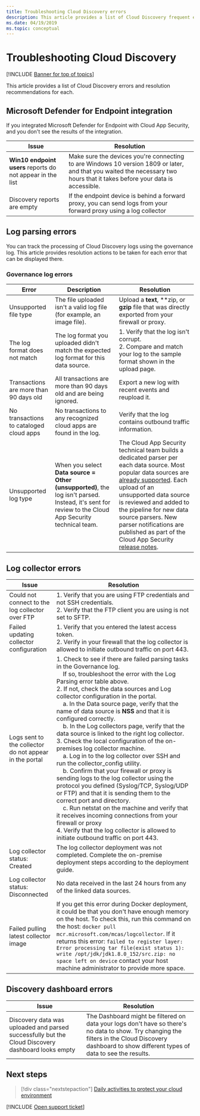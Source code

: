 ```yaml
---
title: Troubleshooting Cloud Discovery errors 
description: This article provides a list of Cloud Discovery frequent errors and resolution recommendations for each.
ms.date: 04/19/2019
ms.topic: conceptual
---
```

# Troubleshooting Cloud Discovery

[!INCLUDE [Banner for top of topics](includes/banner.md)]

This article provides a list of Cloud Discovery errors and resolution recommendations for each.

## Microsoft Defender for Endpoint integration

If you integrated Microsoft Defender for Endpoint with Cloud App Security, and you don't see the results of the integration.

|Issue|Resolution|
|----|----|
|**Win10 endpoint users** reports do not appear in the list|Make sure the devices you're connecting to are Windows 10 version 1809 or later, and that you waited the necessary two hours that it takes before your data is accessible.|
|Discovery reports are empty|If the endpoint device is behind a forward proxy, you can send logs from your forward proxy using a log collector|

## Log parsing errors

You can track the processing of Cloud Discovery logs using the governance log. This article provides resolution actions to be taken for each error that can be displayed there.

### Governance log errors

|Error|Description|Resolution|
|----|----|----|
|Unsupported file type|The file uploaded isn't a valid log file (for example, an image file).|Upload a **text**, **zip, or **gzip** file that was directly exported from your firewall or proxy.|
|The log format does not match|The log format you uploaded didn't match the expected log format for this data source.|1. Verify that the log isn't corrupt. <br /> 2. Compare and match your log to the sample format shown in the upload page.|
|Transactions are more than 90 days old|All transactions are more than 90 days old and are being ignored.|Export a new log with recent events and reupload it.|
|No transactions to cataloged cloud apps|No transactions to any recognized cloud apps are found in the log.|Verify that the log contains outbound traffic information.|
|Unsupported log type|When you select **Data source = Other (unsupported)**, the log isn't parsed. Instead, it's sent for review to the Cloud App Security technical team.|The Cloud App Security technical team builds a dedicated parser per each data source. Most popular data sources are [already supported](set-up-cloud-discovery.md). Each upload of an unsupported data source is reviewed and added to the pipeline for new data source parsers. New parser notifications are published as part of the Cloud App Security [release notes](release-notes.md).|

## Log collector errors

|Issue|Resolution|
|----|----|
|Could not connect to the log collector over FTP| 1. Verify that you are using FTP credentials and not SSH credentials. <br />2. Verify that the FTP client you are using is not set to SFTP.  |
|Failed updating collector configuration | 1. Verify that you entered the latest access token. <br />2. Verify in your firewall that the log collector is allowed to initiate outbound traffic on port 443.|
|Logs sent to the collector do not appear in the portal | 1.  Check to see if there are failed parsing tasks in the Governance log.  <br />  &nbsp;&nbsp;&nbsp;&nbsp;If so, troubleshoot the error with the Log Parsing error table above.<br /> 2. If not, check the data sources and Log collector configuration in the portal. <br /> &nbsp;&nbsp;&nbsp;&nbsp;a. In the Data source page, verify that the name of data source is **NSS** and that it is configured correctly. <br />&nbsp;&nbsp;&nbsp;&nbsp;b. In the Log collectors page, verify that the data source is linked to the right log collector. <br /> 3. Check the local configuration of the on-premises log collector machine.  <br />&nbsp;&nbsp;&nbsp;&nbsp;a. Log in to the log collector over SSH and run the collector_config utility.<br/>&nbsp;&nbsp;&nbsp;&nbsp;b. Confirm that your firewall or proxy is sending logs to the log collector using the protocol you defined (Syslog/TCP, Syslog/UDP or FTP) and that it is sending them to the correct port and directory.<br /> &nbsp;&nbsp;&nbsp;&nbsp;c. Run netstat on the machine and verify that it receives incoming connections from your firewall or proxy <br /> 4.   Verify that the log collector is allowed to initiate outbound traffic on port 443. |
|Log collector status: Created | The log collector deployment was not completed. Complete the on-premise deployment steps according to the deployment guide.|
|Log collector status: Disconnected | No data received in the last 24 hours from any of the linked data sources. |
|Failed pulling latest collector image| If you get this error during Docker deployment, it could be that you don't have enough memory on the host. To check this, run this command on the host: `docker pull mcr.microsoft.com/mcas/logcollector`. If it returns this error: `failed to register layer: Error processing tar file(exist status 1): write /opt/jdk/jdk1.8.0_152/src.zip: no space left on device` contact your host machine administrator to provide more space.|

## Discovery dashboard errors

|Issue|Resolution|
|----|----|
|Discovery data was uploaded and parsed successfully but the Cloud Discovery dashboard looks empty|The Dashboard might be filtered on data your logs don't have so there's no data to show. Try changing the filters in the Cloud Discovery dashboard to show different types of data to see the results.|

## Next steps

> [!div class="nextstepaction"]
> [Daily activities to protect your cloud environment](daily-activities-to-protect-your-cloud-environment.md)

[!INCLUDE [Open support ticket](includes/support.md)]
